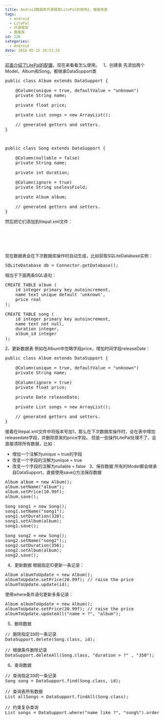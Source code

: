 ```yaml
---
title: Android数据库开源框架LitePal的使用2、增删改查
tags:
  - android
  - LitePal
  - 开源框架
  - 数据库
id: 226
categories:
  - Android
date: 2016-05-15 18:53:24
---
```


[前面介绍了LitePal的配置](http://www.autoref.cn/?p=224)，现在来看看怎么使用。
&nbsp;
1、创建表
先添加两个Model，Album和Song，都继承DataSupport类
<pre>public class Album extends DataSupport {

    @Column(unique = true, defaultValue = "unknown")
    private String name;

    private float price;

    private List songs = new ArrayList();

    // generated getters and setters.
}
</pre>
&nbsp;
<pre>public class Song extends DataSupport {

    @Column(nullable = false)
    private String name;

    private int duration;

    @Column(ignore = true)
    private String uselessField;

    private Album album;

    // generated getters and setters.
}
</pre>
然后把它们添加到litepal.xml文件：
<pre>
<list>
    <mapping class="cn.autoref.litepalsample.model.Album"></mapping>
    <mapping class="cn.autoref.litepalsample.model.Song"></mapping>
</list>
</pre>
现在数据表会在下次数据库操作时自动生成，比如获取SQLiteDatabase实例：
<pre>SQLiteDatabase db = Connector.getDatabase();
</pre>
相当于下面两条SQL语句：
<pre>CREATE TABLE album (
    id integer primary key autoincrement,
    name text unique default 'unknown',
    price real
);

CREATE TABLE song (
    id integer primary key autoincrement,
    name text not null,
    duration integer,
    album_id integer
);
</pre>
2、更新数据表
例如在Album中忽略字段price，增加时间字段releaseDate：
<pre>public class Album extends DataSupport {

    @Column(unique = true, defaultValue = "unknown")
    private String name;

    @Column(ignore = true)
    private float price;

    private Date releaseDate;

    private List songs = new ArrayList();

    // generated getters and setters.
}
</pre>
接着在litepal.xml文件中将版本号加1，那么在下次数据库操作时，会在表中增加releasedate字段，并删除原来的price字段。
但是一些操作LitePal处理不了，会直接清除所有数据，比如：

*   增加一个注解为unique = true的字段
*   改变一个字段的注解为unique = true
*   改变一个字段的注解为nullable = false
&nbsp;
3、保存数据
所有的Model都会继承自DataSupport，直接使用save()方法保存数据
<pre>
Album album = new Album();
album.setName("album");
album.setPrice(10.99f);
album.save();

Song song1 = new Song();
song1.setName("song1");
song1.setDuration(320);
song1.setAlbum(album);
song1.save();

Song song2 = new Song();
song2.setName("song2");;
song2.setDuration(356);
song2.setAlbum(album);
song2.save();
</pre>
&nbsp;
4、更新数据
根据指定ID更新一条记录：
<pre>
Album albumToUpdate = new Album();
albumToUpdate.setPrice(20.99f); // raise the price
albumToUpdate.update(id);
</pre>
使用where条件语句更新多条记录：
<pre>
Album albumToUpdate = new Album();
albumToUpdate.setPrice(20.99f); // raise the price
albumToUpdate.updateAll("name = ?", "album");
</pre>
&nbsp;
5、删除数据
<pre>
// 删除指定ID的一条记录
DataSupport.delete(Song.class, id);

// 根据条件删除记录
DataSupport.deleteAll(Song.class, "duration > ?" , "350");
</pre>
&nbsp;
6、查询数据
<pre>
// 查询指定ID的一条记录
Song song = DataSupport.find(Song.class, id);

// 查询表所有数据
List<Song> allSongs = DataSupport.findAll(Song.class);

// 约束复杂查询
List<Song> songs = DataSupport.where("name like ?", "song%").order("duration").find(Song.class);
</pre>
